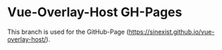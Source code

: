 # Vue-Overlay-Host GH-Pages

This branch is used for the GitHub-Page (https://sinexist.github.io/vue-overlay-host/).